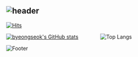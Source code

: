 ###
<div align="left">
  
![header](https://capsule-render.vercel.app/api?type=waving&color=timeGradient&text=Welcome%20to%20byeongseok%20GitHub%20(●'◡'●)&animation=twinkling&fontSize=25&fontAlignY=40&fontAlign=70&height=250)
---

[![Hits](https://hits.seeyoufarm.com/api/count/incr/badge.svg?url=https%3A%2F%2Fgithub.com%2Fbyeongseokim&count_bg=%23B2D5FF&title_bg=%23858486&icon=github.svg&icon_color=%23FFFFFF&title=GitHub&edge_flat=false)](https://github.com/byeongseokim)


[![byeongseok's GitHub stats](https://github-readme-stats.vercel.app/api?username=byeongseokim&include_all_commits=true&theme=swift&hide_border=true&count_private=true&locale=kr&disable_animations=false&show_owner=false)](https://github.com/byeongseokim)&nbsp;&nbsp;&nbsp;&nbsp;&nbsp;&nbsp;&nbsp;&nbsp;&nbsp;&nbsp;&nbsp;&nbsp;&nbsp;&nbsp;&nbsp;![Top Langs](https://github-readme-stats.vercel.app/api/top-langs/?username=byeongseokim&langs_count=10&hide=html&layout=compact&custom_title=많이사용되는언어)


  
![Footer](https://capsule-render.vercel.app/api?type=waving&color=timeGradient&height=200&animation=twinkling&section=footer)

  




<!--
**byeongseokim/byeongseokim** is a ✨ _special_ ✨ repository because its `README.md` (this file) appears on your GitHub profile.

Here are some ideas to get you started:
- 🔭 I’m currently working on ...
- 🌱 I’m currently learning ...
- 👯 I’m looking to collaborate on ...
- 🤔 I’m looking for help with ...
- 💬 Ask me about ...
- 📫 How to reach me: ...
- 😄 Pronouns: ...
- ⚡ Fun fact: ...
-->
